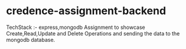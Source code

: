 # credence-assignment-backend


TechStack :- express,mongodb
Assignment to showcase Create,Read,Update and Delete Operations 
and sending the data to the mongodb database.
